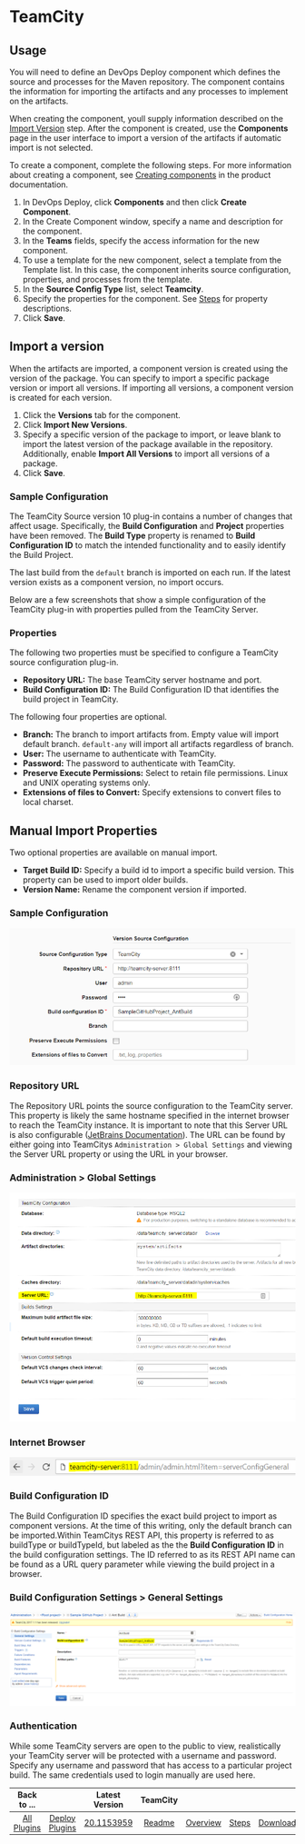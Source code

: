 
# TeamCity

## Usage

You will need to define an DevOps Deploy component which defines the source and processes for the Maven repository. The component contains the information for importing the artifacts and any processes to implement on the artifacts.

When creating the component, youll supply information described on the [Import Version](./steps.md/import-version) step. After the component is created, use the **Components** page in the user interface to import a version of the artifacts if automatic import is not selected.

To create a component, complete the following steps. For more information about creating a component, see [Creating components](http://www-01.ibm.com/support/knowledgecenter/SS4GSP_7.0.2/com.ibm.udeploy.doc/topics/comp_create.html "Creating components") in the product documentation.

1. In DevOps Deploy, click **Components** and then click **Create Component**.
2. In the Create Component window, specify a name and description for the component.
3. In the **Teams** fields, specify the access information for the new component.
4. To use a template for the new component, select a template from the Template list. In this case, the component inherits source configuration, properties, and processes from the template.
5. In the **Source Config Type** list, select **Teamcity**.
6. Specify the properties for the component. See [Steps](./steps.md/TeamCityComponentProperties) for property descriptions.
7. Click **Save**.

## Import a version

When the artifacts are imported, a component version is created using the version of the package. You can specify to import a specific package version or import all versions. If importing all versions, a component version is created for each version.

1. Click the **Versions** tab for the component.
2. Click **Import New Versions**.
3. Specify a specific version of the package to import, or leave blank to import the latest version of the package available in the repository. Additionally, enable **Import All Versions** to import all versions of a package.
4. Click **Save**.

### Sample Configuration

The TeamCity Source version 10 plug-in contains a number of changes that affect usage. Specifically, the **Build Configuration** and **Project** properties have been removed. The **Build Type** property is renamed to **Build Configuration ID** to match the intended functionality and to easily identify the Build Project.

The last build from the `default` branch is imported on each run. If the latest version exists as a component version, no import occurs.

Below are a few screenshots that show a simple configuration of the TeamCity plug-in with properties pulled from the TeamCity Server.

### Properties

The following two properties must be specified to configure a TeamCity source configuration plug-in.

* **Repository URL:** The base TeamCity server hostname and port.
* **Build Configuration ID:** The Build Configuration ID that identifies the build project in TeamCity.

The following four properties are optional.

* **Branch:** The branch to import artifacts from. Empty value will import default branch. `default-any` will import all artifacts regardless of branch.
* **User:** The username to authenticate with TeamCity.
* **Password:** The password to authenticate with TeamCity.
* **Preserve Execute Permissions:** Select to retain file permissions. Linux and UNIX operating systems only.
* **Extensions of files to Convert:** Specify extensions to convert files to local charset.

## Manual Import Properties

Two optional properties are available on manual import.

* **Target Build ID:** Specify a build id to import a specific build version. This property can be used to import older builds.
* **Version Name:** Rename the component version if imported.

### Sample Configuration

[![sample configuration](media/sample-config.png)](media/sample-config.png)

### Repository URL

The Repository URL points the source configuration to the TeamCity server. This property is likely the same hostname specified in the internet browser to reach the TeamCity instance. It is important to note that this Server URL is also configurable ([JetBrains Documentation](https://confluence.jetbrains.com/display/TCD10/Configuring+Server+URL)). The URL can be found by either going into TeamCitys `Administration > Global Settings` and viewing the Server URL property or using the URL in your browser.

### Administration > Global Settings

[![Global Settings](media/globalsettings.png)](media/globalsettings.png)

### Internet Browser

[![URL](media/browserurl.png)](media/browserurl.png)

### Build Configuration ID

The Build Configuration ID specifies the exact build project to import as component versions. At the time of this writing, only the default branch can be imported.Within TeamCitys REST API, this property is referred to as buildType or buildTypeId, but labeled as the the **Build Configuration ID** in the build configuration settings. The ID referred to as its REST API name can be found as a URL query parameter while viewing the build project in a browser.

### Build Configuration Settings > General Settings

[![Build Config ID](media/buildconfigurationid.png)](media/buildconfigurationid.png)

### Authentication

While some TeamCity servers are open to the public to view, realistically your TeamCity server will be protected with a username and password. Specify any username and password that has access to a particular project build. The same credentials used to login manually are used here.

|Back to ...||Latest Version|TeamCity ||||
| :---: | :---: | :---: | :---: | :---: | :---: | :---: |
|[All Plugins](../../index.md)|[Deploy Plugins](../README.md)|[20.1153959](https://raw.githubusercontent.com/UrbanCode/IBM-UCD-PLUGINS/main/files/TeamCitySourceConfig/ucd-TeamCitySourceConfig-20.1153959.zip)|[Readme](README.md)|[Overview](overview.md)|[Steps](steps.md)|[Downloads](downloads.md)|
